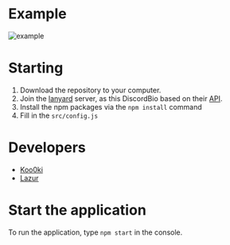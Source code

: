 # Example
<img src='https://imgur.com/a/DXsrYYI' alt='example' />

# Starting
1. Download the repository to your computer.
2. Join the [lanyard](https://discord.gg/lanyard) server, as this DiscordBio based on their [API](https://github.com/phineas/lanyard).
3. Install the npm packages via the `npm install` command
4. Fill in the `src/config.js`

# Developers
- [Koo0ki](https://github.com/koo0ki)
- [Lazur](https://github.com/Lazur1082)

# Start the application
To run the application, type `npm start` in the console.